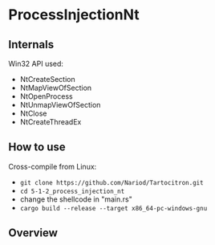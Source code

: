 # ProcessInjectionNt

## Internals
Win32 API used:
* NtCreateSection
* NtMapViewOfSection
* NtOpenProcess
* NtUnmapViewOfSection
* NtClose
* NtCreateThreadEx


## How to use
Cross-compile from Linux: 
- `git clone https://github.com/Nariod/Tartocitron.git`
- `cd 5-1-2_process_injection_nt`
- change the shellcode in "main.rs"
- `cargo build --release --target x86_64-pc-windows-gnu`


## Overview
